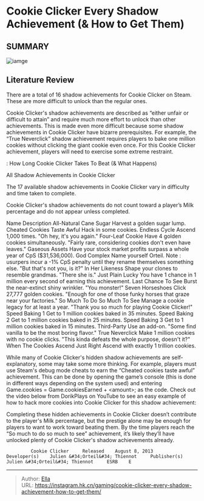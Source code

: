 # Cookie Clicker Every Shadow Achievement (&amp; How to Get Them)


## SUMMARY 

![iamge](https://static1.srcdn.com/wordpress/wp-content/uploads/2021/09/Untitled-design-4.png)

## Literature Review

There are a total of 16 shadow achievements for Cookie Clicker on Steam. These are more difficult to unlock than the regular ones.





Cookie Clicker&#39;s shadow achievements are described as “either unfair or difficult to attain” and require much more effort to unlock than other achievements. This is made even more difficult because some shadow achievements in Cookie Clicker have bizarre prerequisites. For example, the “True Neverclick” shadow achievement requires players to bake one million cookies without clicking the giant cookie even once. For this Cookie Clicker achievement, players will need to exercise some extreme restraint.




 : How Long Cookie Clicker Takes To Beat (&amp; What Happens)


 All Shadow Achievements in Cookie Clicker 
         

The 17 available shadow achievements in Cookie Clicker vary in difficulty and time taken to complete.



Cookie Clicker&#39;s shadow achievements do not count toward a player’s Milk percentage and do not appear unless completed.




 Name  Description   All-Natural Cane Sugar  Harvest a golden sugar lump.   Cheated Cookies Taste Awful  Hack in some cookies.   Endless Cycle  Ascend 1,000 times. &#34;Oh hey, it&#39;s you again.&#34;   Four-Leaf Cookie  Have 4 golden cookies simultaneously. &#34;Fairly rare, considering cookies don&#39;t even have leaves.&#34;   Gaseous Assets  Have your stock market profits surpass a whole year of CpS ($31,536,000).   God Complex  Name yourself Orteil. Note : usurpers incur a -1% CpS penalty until they rename themselves something else. &#34;But that&#39;s not you, is it?&#34;   In Her Likeness  Shape your clones to resemble grandmas. &#34;There she is.&#34;   Just Plain Lucky  You have 1 chance in 1 million every second of earning this achievement.   Last Chance To See  Burst the near-extinct shiny wrinkler. &#34;You monster!&#34;   Seven Horseshoes  Click 27,777 golden cookies. &#34;Enough for one of those funky horses that graze near your factories.&#34;   So Much To Do So Much To See  Manage a cookie legacy for at least a year. &#34;Thank you so much for playing Cookie Clicker!&#34;   Speed Baking 1  Get to 1 million cookies baked in 35 minutes.   Speed Baking 2  Get to 1 million cookies baked in 25 minutes.   Speed Baking 3  Get to 1 million cookies baked in 15 minutes.   Third-Party  Use an add-on. &#34;Some find vanilla to be the most boring flavor.&#34;   True Neverclick  Make 1 million cookies with no cookie clicks. &#34;This kinda defeats the whole purpose, doesn&#39;t it?&#34;   When The Cookies Ascend Just Right  Ascend with exactly 1 trillion cookies.   






While many of Cookie Clicker&#39;s hidden shadow achievements are self-explanatory, some may take some more thinking. For example, players must use Steam&#39;s debug mode cheats to earn the “Cheated cookies taste awful” achievement. This can be done by opening the game’s console (this is done in different ways depending on the system used) and entering Game.cookies = Game.cookiesEarned &#43; &lt;amount&gt;; as the code. Check out the video below from DorikPlays on YouTube to see an easy example of how to hack more cookies into Cookie Clicker for this shadow achievement:


 

Completing these hidden achievements in Cookie Clicker doesn’t contribute to the player&#39;s Milk percentage, but the prestige alone may be enough for players to want to work toward beating them. By the time players reach the “So much to do so much to see” achievement, it’s likely they’ll have unlocked plenty of Cookie Clicker&#39;s shadow achievements already.




             Cookie Clicker     Released    August 8, 2013     Developer(s)    Julien &#34;Orteil&#34; Thiennot     Publisher(s)    Julien &#34;Orteil&#34; Thiennot     ESRB    E      


---

> Author: [Ella](https://instagram.hk.cn/)  
> URL: https://instagram.hk.cn/gaming/cookie-clicker-every-shadow-achievement-how-to-get-them/  

